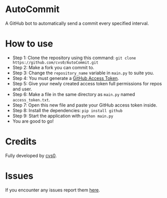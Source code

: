 # AutoCommit

A GitHub bot to automatically send a commit every specified interval.

# How to use
- Step 1: Clone the repository using this command: ```git clone https://github.com/cvs0/AutoCommit.git```
- Step 2: Make a fork you can commit to.
- Step 3: Change the `repository_name` variable in `main.py` to suite you.
- Step 4: You must generate a [GitHub Access Token](https://docs.github.com/en/authentication/keeping-your-account-and-data-secure/managing-your-personal-access-tokens).
- Step 5: Give your newly created access token full permissions for repos and user.
- Step 6: Make a file in the same directory as `main.py` named `access_token.txt`.
- Step 7: Open this new file and paste your GitHub access token inside.
- Step 8: Install the dependencies: `pip install github`
- Step 9: Start the application with `python main.py`
- You are good to go!

# Credits

Fully developed by [cvs0](https://github.com/cvs0).

# Issues

If you encounter any issues report them [here](https://github.com/cvs0/AutoCommit/issues).
